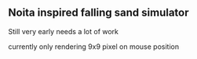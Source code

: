 ## Noita inspired falling sand simulator

Still very early needs a lot of work

currently only rendering 9x9 pixel on mouse position